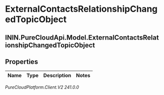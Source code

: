 # ExternalContactsRelationshipChangedTopicObject

## ININ.PureCloudApi.Model.ExternalContactsRelationshipChangedTopicObject

## Properties

|Name | Type | Description | Notes|
|------------ | ------------- | ------------- | -------------|



_PureCloudPlatform.Client.V2 241.0.0_
